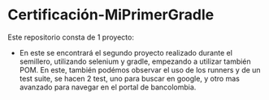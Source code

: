 # Certificación-MiPrimerGradle
Este repositorio consta de 1 proyecto:
  - En este se encontrará el segundo proyecto realizado durante el semillero, utilizando selenium y gradle, empezando a utilizar también POM.
  En este, también podémos observar el uso de los runners y de un test suite, se hacen 2 test, uno para buscar en google, y otro mas avanzado para navegar en el portal de bancolombia.
